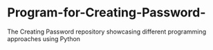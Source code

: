 # Program-for-Creating-Password-
The Creating Password repository showcasing different programming approaches using Python
